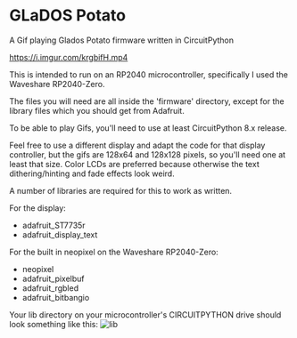 # GLaDOS Potato
A Gif playing Glados Potato firmware written in CircuitPython

https://i.imgur.com/krgbifH.mp4

This is intended to run on an RP2040 microcontroller, specifically I used the Waveshare RP2040-Zero.

The files you will need are all inside the 'firmware' directory, except for the library files which you should get from Adafruit.

To be able to play Gifs, you'll need to use at least CircuitPython 8.x release.

Feel free to use a different display and adapt the code for that display controller, but the gifs are 128x64 and 128x128 pixels, so you'll need one at least that size.
Color LCDs are preferred because otherwise the text dithering/hinting and fade effects look weird.

A number of libraries are required for this to work as written.

For the display:
* adafruit_ST7735r
* adafruit_display_text

For the built in neopixel on the Waveshare RP2040-Zero:
* neopixel
* adafruit_pixelbuf
* adafruit_rgbled
* adafruit_bitbangio

Your lib directory on your microcontroller's CIRCUITPYTHON drive should look something like this: 
![lib](https://github.com/vellak8081/GLaDOS-potato-circuitpython/assets/46793137/a4466b1f-41d4-4d0f-81b4-71cf528edac5)
